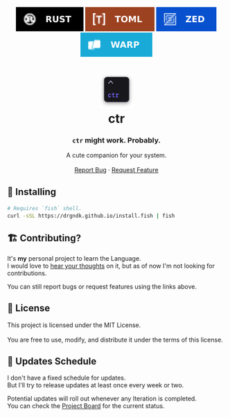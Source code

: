 <div id="badges" align="center">
  <!-- Stuff used in this Repository.-->
  <a href="https://rust-lang.org"><img alt="RustLang" src="resources/badges/rust.svg"></a>
  <a href="https://toml.io/"><img alt="TOML" src="resources/badges/toml.svg"></a>
  <a href="https://zed.dev/"><img alt="Zed" src="resources/badges/zed.svg"></a>
  <a href="https://warp.dev/"><img alt="WarpTerminal" src="resources/badges/warp.svg"></a>
</div>

<div align="center">
  <h1>
    <img src="resources/logo.svg" style="height: 2.75em;">
    <br />
    ctr
  </h1>
  <h3>
    <code>ctr</code> might work. Probably.
  </h3>
</div>
<div id="links" align="center">
  A cute companion for your system. <br /> <br />
  <a href="https://github.com/drgndk/ctr/issues/new?labels=bug&template=bug.yml">Report Bug</a> &middot;
  <a href="https://github.com/drgndk/ctr/issues/new?labels=enhancement&template=feature.yml">Request Feature</a>
</div>

<h2 id="installing">🔨 Installing</h2>

  ```sh
  # Requires `fish` shell.
  curl -sSL https://drgndk.github.io/install.fish | fish
  ```

<h2 id="contributing">🏗️ Contributing?</h2>

  It's **my** personal project to learn the Language. <br />
  I would love to <a href="https://github.com/drgndk/ctr/discussions/categories/your-thoughts">hear your thoughts</a> on it, but as of now I'm not looking for contributions.

  You can still report bugs or request features using the links above.

<h2 id="license">📜 License</h2>

  This project is licensed under the MIT License. <br /> <br />
  You are free to use, modify, and distribute it under the terms of this license.

<h2 id="updates">📅 Updates Schedule</h2>

  I don't have a fixed schedule for updates. <br />
  But I'll try to release updates at least once every week or two.

  Potential updates will roll out whenever any Iteration is completed. <br />
  You can check the [Project Board](https://github.com/users/drgndk/projects/5/views/4) for the current status.
